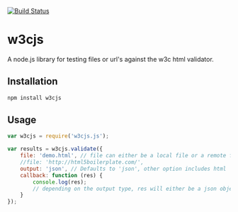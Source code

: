 
[![Build Status](https://secure.travis-ci.org/thomasdavis/w3cjs.png?branch=master)](http://travis-ci.org/thomasdavis/w3cjs)

# w3cjs

A node.js library for testing files or url's against the w3c html validator.

## Installation

```js
npm install w3cjs
```

## Usage

```js
var w3cjs = require('w3cjs.js');

var results = w3cjs.validate({
	file: 'demo.html', // file can either be a local file or a remote file
	//file: 'http://html5boilerplate.com/',
	output: 'json', // Defaults to 'json', other option includes html
	callback: function (res) {
		console.log(res);
		// depending on the output type, res will either be a json object or a html string
	}
});
```





<img alt="Clicky" width="1" height="1" src="//in.getclicky.com/66606907ns.gif" />
